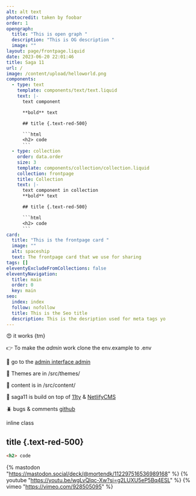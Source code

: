 ```yaml
---
alt: alt text
photocredit: taken by foobar
order: 1
opengraph:
  title: "This is open graph "
  description: "This is OG description "
  image: ""
layout: page/frontpage.liquid
date: 2023-06-20 22:01:46
title: Saga 11
url: /
image: /content/upload/helloworld.png
components:
  - type: text
    template: components/text/text.liquid
    text: |-
      text component

      **bold** text

      ## title {.text-red-500}

      ```html
      <h2> code
      ```
  - type: collection
    order: data.order
    size: 3
    template: components/collection/collection.liquid
    collection: frontpage
    title: Collection
    text: |-
      text component in collection
      **bold** text

      ## title {.text-red-500}

      ```html
      <h2> code
      ```
card:
  title: "This is the frontpage card "
  image: ""
  alt: spaceship
  text: The frontpage card that we use for sharing
tags: []
eleventyExcludeFromCollections: false
eleventyNavigation:
  title: main
  order: 0
  key: main
seo:
  index: index
  follow: nofollow
  title: This is the Seo title
  description: This is the desription used for meta tags yo
---
```

😍 it works {tm}

👉 To make the *admin* work clone the env.example to .env

🤖 go to the [admin interface admin](/admin)

💅 Themes are in /src/themes/

📜 content is in /src/content/

🎈 saga11 is build on top of [11ty](https://11ty.dev) & [NetlifyCMS](https://netlifycms.com)

🪲 bugs & comments [github](https://github.com/mortendk/saga11)

inline class
## title {.text-red-500}

```html
<h2> code
```


{% mastodon "https://mastodon.social/deck/@mortendk/112297516536989168" %}
{% youtube "https://youtu.be/wgLvQlqc-Xw?si=g2LUXU5eP5Bq4ESL" %}
{% vimeo "https://vimeo.com/928505095" %}
